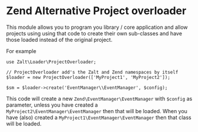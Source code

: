 # Zend Alternative Project overloader

This module allows you to program you library / core application and allow projects using using that
code to create their own sub-classes and have those loaded instead of the original project.

For example

    use Zalt\Loader\ProjectOverloader;

    // ProjectOverloader add's the Zalt and Zend namespaces by itself
    $loader = new ProjectOverloader(['MyProject1', 'MyProject2']);

    $sm = $loader->create('EventManager\\EventManager', $config);

This code will create a new `Zend\EventManager\EventManager` with `$config` as parameter, unless you have
created a `MyProject2\EventManager\EventManager` then that will be loaded. When you have (also) created
a `MyProject1\EventManager\EventManager` then that class will be loaded.
